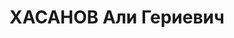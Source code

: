 ---
title: ХАСАНОВ Али Гериевич
description: Род. 08.1896, карачаевец, студент правового ФОНа 1 МГУ, техник по специальности,
  член РКП(б), с 1923 редактор в Центральном восточном издательстве при Наркомнаце,
  ранее председатель ревкома Карачаевского округа (из анкеты 1923 года)
---